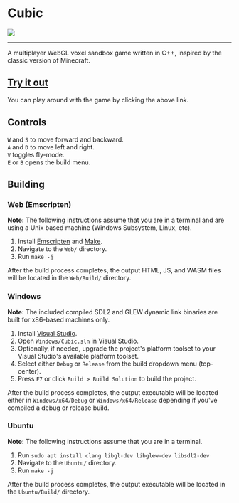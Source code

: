 # Cubic

[![](https://i.imgur.com/5tS5i3M.png)](https://cubic.vldr.org/)

---

A multiplayer WebGL voxel sandbox game written in C++, inspired by the classic version of Minecraft.

## [Try it out](https://cubic.vldr.org/)
You can play around with the game by clicking the above link.

## Controls

`W` and `S` to move forward and backward.   
`A` and `D` to move left and right.  
`V` toggles fly-mode.  
`E` or `B` opens the build menu.  

## Building

### Web (Emscripten)
**Note:** The following instructions assume that you are in a terminal and are using a Unix based machine (Windows Subsystem, Linux, etc).

1. Install [Emscripten](https://emscripten.org/docs/getting_started/downloads.html) and [Make](https://www.gnu.org/software/make/manual/make.html).
2. Navigate to the `Web/` directory.
3. Run `make -j`

After the build process completes, the output HTML, JS, and WASM files will be located in the `Web/Build/` directory.

### Windows
**Note:** The included compiled SDL2 and GLEW dynamic link binaries are built for x86-based machines only.

1. Install [Visual Studio](https://visualstudio.microsoft.com/#vs-section).
2. Open `Windows/Cubic.sln` in Visual Studio.
3. Optionally, if needed, upgrade the project's platform toolset to your Visual Studio's available platform toolset.
4. Select either `Debug` or `Release` from the build dropdown menu (top-center).
5. Press `F7` or click `Build > Build Solution` to build the project.

After the build process completes, the output executable will be located either in `Windows/x64/Debug` or `Windows/x64/Release` depending if you've compiled a debug or release build.

### Ubuntu
**Note:** The following instructions assume that you are in a terminal.

1. Run `sudo apt install clang libgl-dev libglew-dev libsdl2-dev`
2. Navigate to the `Ubuntu/` directory.
3. Run `make -j`

After the build process completes, the output executable will be located in the `Ubuntu/Build/` directory.
